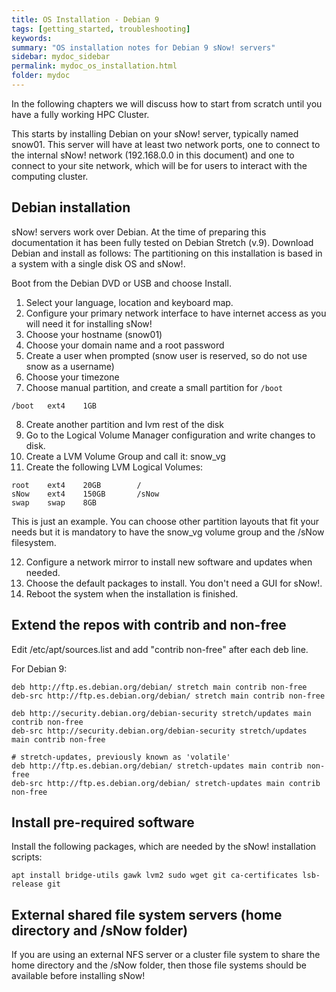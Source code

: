 ```yaml
---
title: OS Installation - Debian 9
tags: [getting_started, troubleshooting]
keywords:
summary: "OS installation notes for Debian 9 sNow! servers"
sidebar: mydoc_sidebar
permalink: mydoc_os_installation.html
folder: mydoc
---
```

In the following chapters we will discuss how to start from scratch until you have a fully working HPC Cluster.

This starts by installing Debian on your sNow! server, typically named snow01. This server will have at least two network ports, one to connect to the internal sNow! network (192.168.0.0 in this document) and one to connect to your site network, which will be for users to interact with the computing cluster.

## Debian installation
sNow! servers work over Debian. At the time of preparing this documentation it has been fully tested on Debian Stretch (v.9).
Download Debian and install as follows:
The partitioning on this installation is based in a system with a single disk OS and sNow!.

Boot from the Debian DVD or USB and choose Install.
1. Select your language, location and keyboard map.
2. Configure your primary network interface to have internet access as you will need it for installing sNow!
3. Choose your hostname (snow01)
4. Choose your domain name and a root password
5. Create a user when prompted (snow user is reserved, so do not use snow as a username)
6. Choose your timezone
7. Choose manual partition, and create a small partition for ```/boot```

```
/boot	ext4	1GB
```
8. Create another partition and lvm	rest of the disk
9. Go to the Logical Volume Manager configuration and write changes to disk.
10. Create a LVM Volume Group and call it: snow_vg
11. Create the following LVM Logical Volumes:

```
root	ext4	20GB		/
sNow	ext4	150GB		/sNow
swap	swap	8GB
```
This is just an example. You can choose other partition layouts that fit your needs but it is mandatory to have the snow_vg volume group and the /sNow filesystem.

12. Configure a network mirror to install new software and updates when needed.
13. Choose the default packages to install. You don't need a GUI for sNow!.
14. Reboot the system when the installation is finished.

## Extend the repos with contrib and non-free
Edit /etc/apt/sources.list and add "contrib non-free" after each deb line.

For Debian 9:
```
deb http://ftp.es.debian.org/debian/ stretch main contrib non-free
deb-src http://ftp.es.debian.org/debian/ stretch main contrib non-free

deb http://security.debian.org/debian-security stretch/updates main contrib non-free
deb-src http://security.debian.org/debian-security stretch/updates main contrib non-free

# stretch-updates, previously known as 'volatile'
deb http://ftp.es.debian.org/debian/ stretch-updates main contrib non-free
deb-src http://ftp.es.debian.org/debian/ stretch-updates main contrib non-free
```

## Install pre-required software
Install the following packages, which are needed by the sNow! installation scripts:

```
apt install bridge-utils gawk lvm2 sudo wget git ca-certificates lsb-release git
```

## External shared file system servers (home directory and /sNow folder)
If you are using an external NFS server or a cluster file system to share the home directory and the /sNow folder, then those file systems should be available before installing sNow!
